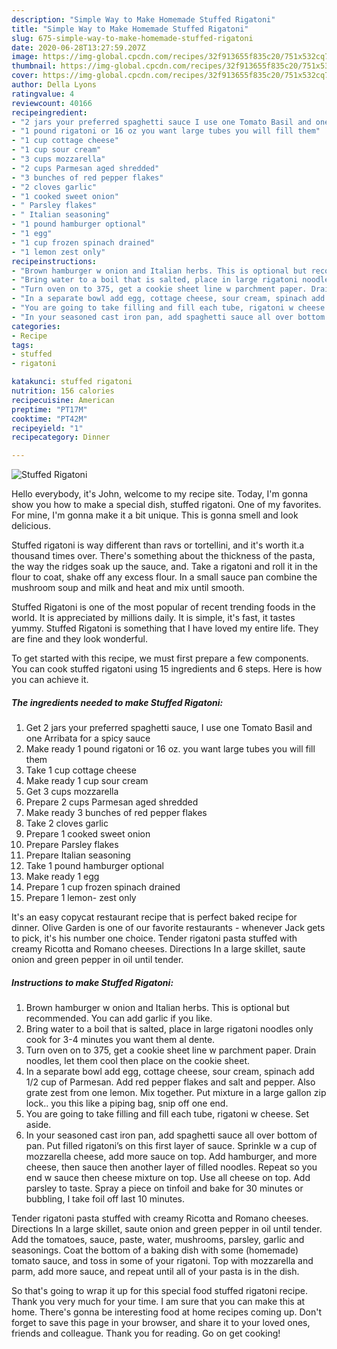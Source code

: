 ```yaml
---
description: "Simple Way to Make Homemade Stuffed Rigatoni"
title: "Simple Way to Make Homemade Stuffed Rigatoni"
slug: 675-simple-way-to-make-homemade-stuffed-rigatoni
date: 2020-06-28T13:27:59.207Z
image: https://img-global.cpcdn.com/recipes/32f913655f835c20/751x532cq70/stuffed-rigatoni-recipe-main-photo.jpg
thumbnail: https://img-global.cpcdn.com/recipes/32f913655f835c20/751x532cq70/stuffed-rigatoni-recipe-main-photo.jpg
cover: https://img-global.cpcdn.com/recipes/32f913655f835c20/751x532cq70/stuffed-rigatoni-recipe-main-photo.jpg
author: Della Lyons
ratingvalue: 4
reviewcount: 40166
recipeingredient:
- "2 jars your preferred spaghetti sauce I use one Tomato Basil and one Arribata for a spicy sauce"
- "1 pound rigatoni or 16 oz you want large tubes you will fill them"
- "1 cup cottage cheese"
- "1 cup sour cream"
- "3 cups mozzarella"
- "2 cups Parmesan aged shredded"
- "3 bunches of red pepper flakes"
- "2 cloves garlic"
- "1 cooked sweet onion"
- " Parsley flakes"
- " Italian seasoning"
- "1 pound hamburger optional"
- "1 egg"
- "1 cup frozen spinach drained"
- "1 lemon zest only"
recipeinstructions:
- "Brown hamburger w onion and Italian herbs. This is optional but recommended. You can add garlic if you like."
- "Bring water to a boil that is salted, place in large rigatoni noodles only cook for 3-4 minutes you want them al dente."
- "Turn oven on to 375, get a cookie sheet line w parchment paper. Drain noodles, let them cool then place on the cookie sheet."
- "In a separate bowl add egg, cottage cheese, sour cream, spinach add 1/2 cup of Parmesan. Add red pepper flakes and salt and pepper. Also grate zest from one lemon. Mix together. Put mixture in a large gallon zip lock.. you this like a piping bag, snip off one end."
- "You are going to take filling and fill each tube, rigatoni w cheese. Set aside."
- "In your seasoned cast iron pan, add spaghetti sauce all over bottom of pan. Put filled rigatoni’s on this first layer of sauce. Sprinkle w a cup of mozzarella cheese, add more sauce on top. Add hamburger, and more cheese, then sauce then another layer of filled noodles. Repeat so you end w sauce then cheese mixture on top. Use all cheese on top. Add parsley to taste. Spray a piece on tinfoil and bake for 30 minutes or bubbling, I take foil off last 10 minutes."
categories:
- Recipe
tags:
- stuffed
- rigatoni

katakunci: stuffed rigatoni 
nutrition: 156 calories
recipecuisine: American
preptime: "PT17M"
cooktime: "PT42M"
recipeyield: "1"
recipecategory: Dinner

---
```



![Stuffed Rigatoni](https://img-global.cpcdn.com/recipes/32f913655f835c20/751x532cq70/stuffed-rigatoni-recipe-main-photo.jpg)

Hello everybody, it's John, welcome to my recipe site. Today, I'm gonna show you how to make a special dish, stuffed rigatoni. One of my favorites. For mine, I'm gonna make it a bit unique. This is gonna smell and look delicious.

Stuffed rigatoni is way different than ravs or tortellini, and it&#39;s worth it.a thousand times over. There&#39;s something about the thickness of the pasta, the way the ridges soak up the sauce, and. Take a rigatoni and roll it in the flour to coat, shake off any excess flour. In a small sauce pan combine the mushroom soup and milk and heat and mix until smooth.

Stuffed Rigatoni is one of the most popular of recent trending foods in the world. It is appreciated by millions daily. It is simple, it's fast, it tastes yummy. Stuffed Rigatoni is something that I have loved my entire life. They are fine and they look wonderful.


To get started with this recipe, we must first prepare a few components. You can cook stuffed rigatoni using 15 ingredients and 6 steps. Here is how you can achieve it.

<!--inarticleads1-->

##### The ingredients needed to make Stuffed Rigatoni:

1. Get 2 jars your preferred spaghetti sauce, I use one Tomato Basil and one Arribata for a spicy sauce
1. Make ready 1 pound rigatoni or 16 oz. you want large tubes you will fill them
1. Take 1 cup cottage cheese
1. Make ready 1 cup sour cream
1. Get 3 cups mozzarella
1. Prepare 2 cups Parmesan aged shredded
1. Make ready 3 bunches of red pepper flakes
1. Take 2 cloves garlic
1. Prepare 1 cooked sweet onion
1. Prepare  Parsley flakes
1. Prepare  Italian seasoning
1. Take 1 pound hamburger optional
1. Make ready 1 egg
1. Prepare 1 cup frozen spinach drained
1. Prepare 1 lemon- zest only


It&#39;s an easy copycat restaurant recipe that is perfect baked recipe for dinner. Olive Garden is one of our favorite restaurants - whenever Jack gets to pick, it&#39;s his number one choice. Tender rigatoni pasta stuffed with creamy Ricotta and Romano cheeses. Directions In a large skillet, saute onion and green pepper in oil until tender. 

<!--inarticleads2-->

##### Instructions to make Stuffed Rigatoni:

1. Brown hamburger w onion and Italian herbs. This is optional but recommended. You can add garlic if you like.
1. Bring water to a boil that is salted, place in large rigatoni noodles only cook for 3-4 minutes you want them al dente.
1. Turn oven on to 375, get a cookie sheet line w parchment paper. Drain noodles, let them cool then place on the cookie sheet.
1. In a separate bowl add egg, cottage cheese, sour cream, spinach add 1/2 cup of Parmesan. Add red pepper flakes and salt and pepper. Also grate zest from one lemon. Mix together. Put mixture in a large gallon zip lock.. you this like a piping bag, snip off one end.
1. You are going to take filling and fill each tube, rigatoni w cheese. Set aside.
1. In your seasoned cast iron pan, add spaghetti sauce all over bottom of pan. Put filled rigatoni’s on this first layer of sauce. Sprinkle w a cup of mozzarella cheese, add more sauce on top. Add hamburger, and more cheese, then sauce then another layer of filled noodles. Repeat so you end w sauce then cheese mixture on top. Use all cheese on top. Add parsley to taste. Spray a piece on tinfoil and bake for 30 minutes or bubbling, I take foil off last 10 minutes.


Tender rigatoni pasta stuffed with creamy Ricotta and Romano cheeses. Directions In a large skillet, saute onion and green pepper in oil until tender. Add the tomatoes, sauce, paste, water, mushrooms, parsley, garlic and seasonings. Coat the bottom of a baking dish with some (homemade) tomato sauce, and toss in some of your rigatoni. Top with mozzarella and parm, add more sauce, and repeat until all of your pasta is in the dish. 

So that's going to wrap it up for this special food stuffed rigatoni recipe. Thank you very much for your time. I am sure that you can make this at home. There's gonna be interesting food at home recipes coming up. Don't forget to save this page in your browser, and share it to your loved ones, friends and colleague. Thank you for reading. Go on get cooking!
